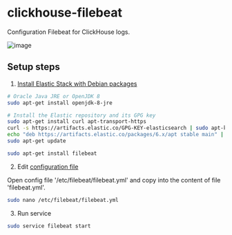 # clickhouse-filebeat
Configuration Filebeat for ClickHouse logs.

![image](https://github.com/vladimir77/clickhouse-filebeat/blob/master/assets/clickhouse-filebeat-censored.png)

## Setup steps

1. [Install Elastic Stack with Debian packages](https://documentation.wazuh.com/current/installation-guide/installing-elastic-stack/elastic_server_deb.html#)

```bash
# Oracle Java JRE or OpenJDK 8
sudo apt-get install openjdk-8-jre

# Install the Elastic repository and its GPG key
sudo apt-get install curl apt-transport-https
curl -s https://artifacts.elastic.co/GPG-KEY-elasticsearch | sudo apt-key add -
echo "deb https://artifacts.elastic.co/packages/6.x/apt stable main" | sudo tee /etc/apt/sources.list.d/elastic-6.x.list
sudo apt-get update

sudo apt-get install filebeat
```

2. Edit [configuration file](https://www.elastic.co/guide/en/beats/filebeat/current/configuring-howto-filebeat.html)

Open config file '/etc/filebeat/filebeat.yml' and copy into the content of file 'filebeat.yml'.
```bash
sudo nano /etc/filebeat/filebeat.yml
```

3. Run service
```bash
sudo service filebeat start
```
